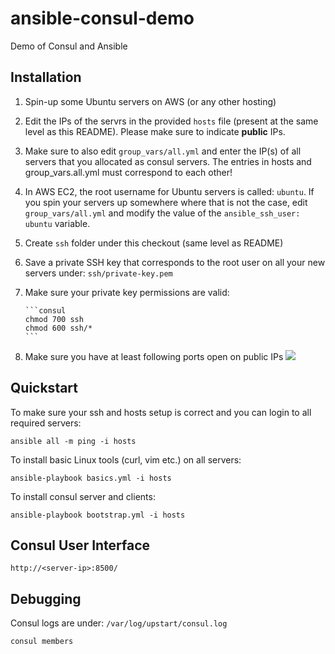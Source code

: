 # ansible-consul-demo
Demo of Consul and Ansible

## Installation

1. Spin-up some Ubuntu servers on AWS (or any other hosting)
1. Edit the IPs of the servrs in the provided `hosts` file (present at the 
same level as this README). Please make sure to indicate **public** IPs.
1. Make sure to also edit `group_vars/all.yml` and enter the IP(s) of all servers
   that you allocated as consul servers. The entries in hosts and group_vars.all.yml
   must correspond to each other!
1. In AWS EC2, the root username for Ubuntu servers is called: `ubuntu`. If you 
spin your servers up somewhere where that is not the case, edit 
`group_vars/all.yml` and modify the value of the `ansible_ssh_user: ubuntu` variable.
1. Create `ssh` folder under this checkout (same level as README)
1. Save a private SSH key that corresponds to the root user on all your new servers
   under: `ssh/private-key.pem`
1. Make sure your private key permissions are valid:
       
       ```consul
       chmod 700 ssh
       chmod 600 ssh/*
       ```
1. Make sure you have at least following ports open on public IPs
    ![](http://media.froyo.io/image/1U1h1w2a021h/EC2_Management_Console.png)

## Quickstart

To make sure your ssh and hosts setup is correct and you can login to all 
required servers:

```console
ansible all -m ping -i hosts
```

To install basic Linux tools (curl, vim etc.) on all servers:

```console
ansible-playbook basics.yml -i hosts
```

To install consul server and clients:

```console
ansible-playbook bootstrap.yml -i hosts
```

## Consul User Interface

```
http://<server-ip>:8500/
```

## Debugging

Consul logs are under: `/var/log/upstart/consul.log`

```
consul members
```